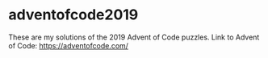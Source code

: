 # adventofcode2019

These are my solutions of the 2019 Advent of Code puzzles.
Link to Advent of Code:
https://adventofcode.com/
